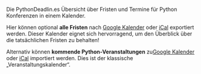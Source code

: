 Die PythonDeadlin.es Übersicht über Fristen und Termine für Python Konferenzen in einem Kalender.

Hier können optional **alle Fristen** nach <a href="https://calendar.google.com/calendar/r?cid={{ site.url }}/{{ site.github_repo }}.ics" exportieren. >Google Kalender</a> oder
<a href="{{ site.baseurl }}/{{ site.github_repo }}.ics">iCal</a> exportiert werden. Dieser Kalender eignet sich hervorragend, um den Überblick über die tatsächlichen Fristen zu behalten!

Alternativ können **kommende Python-Veranstaltungen** zu<a href="https://calendar.google.com/calendar/r?cid={{ site.url }}/python-conferences.ics">Google Kalender</a> oder <a href="{{ site.baseurl }}/python-conferences.ics">iCal</a> importiert werden. Dies ist der klassische „Veranstaltungskalender“.
